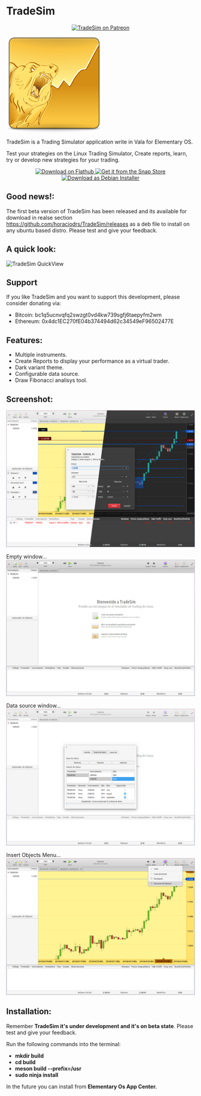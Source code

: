 # TradeSim

<p align="center">
    <a href="https://www.patreon.com/horaciodrs"><img
            src="https://img.shields.io/badge/patreon-donate-orange.svg?logo=patreon" alt="TradeSim on Patreon"></a>
</p>

![TradeSim Icon](/data/icons/128/com.github.horaciodrs.tradesim.svg)

TradeSim is a Trading Simulator application write in Vala for Elementary OS.

Test your strategies on the Linux Trading Simulator, Create reports, learn, try or develop new strategies for your trading.

<p align="center">
    <a href="https://flathub.org/apps/details/com.github.horaciodrs.tradesim">
        <img height="50" alt="Download on Flathub" src="https://flathub.org/assets/badges/flathub-badge-en.png"/>
    </a>
    <a href="https://snapcraft.io/tradesim">
        <img alt="Get it from the Snap Store" src="https://snapcraft.io/static/images/badges/en/snap-store-black.svg">
    </a>
    <a href="https://www.github.com/horaciodrs/tradesim/releases">
        <img height="50" alt="Download as Debian Installer" src="https://raw.githubusercontent.com/horaciodrs/TradeSim/master/data/images/download-deb.png" />
    </a>
</p>

## Good news!:
The first beta version of TradeSim has been released and its available for download in realse section https://github.com/horaciodrs/TradeSim/releases as a deb file to install on any ubuntu based distro.
Please test and give your feedback.

## A quick look:
![TradeSim QuickView](/data/screenshots/tradesim-video1.gif)

## Support
If you like TradeSim and you want to support this development, please consider donating via:
- Bitcoin: bc1q5ucnvqfq2swzgt0vd4kw739sgfj6taepyfm2wm
- Ethereum: 0x4dc1EC270fE04b374494d62c34549eF96502477E

## Features:
- Multiple instruments.
- Create Reports to display your performance as a virtual trader.
- Dark variant theme.
- Configurable data source.
- Draw Fibonacci analisys tool.

## Screenshot:
![TradeSim Screenshot1](/data/screenshots/tsim_screenshot_dl.png)

Empty window...
![TradeSim Screenshot2](/data/screenshots/tsim_screenshot_welcome.png)

Data source window...
![TradeSim Screenshot3](/data/screenshots/tsim_screenshot_settings.png)

Insert Objects Menu...
![TradeSim Screenshot4](/data/screenshots/tsim_screenshot_insert_mnu.png)

## Installation:
Remember **TradeSim it's under development and it's on beta state**. Please test and give your feedback.

Run the following commands into the terminal:

- **mkdir build**
- **cd build**
- **meson build --prefix=/usr**
- **sudo ninja install**

In the future you can install from **Elementary Os App Center.**
